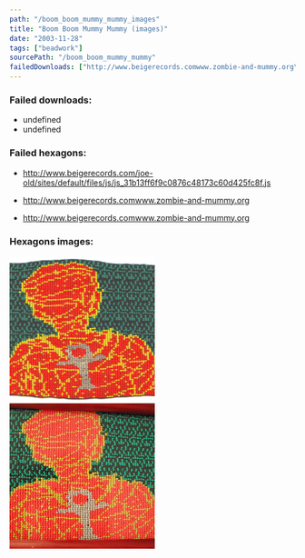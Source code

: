 ```yaml
---
path: "/boom_boom_mummy_mummy_images"
title: "Boom Boom Mummy Mummy (images)"
date: "2003-11-28"
tags: ["beadwork"]
sourcePath: "/boom_boom_mummy_mummy"
failedDownloads: ["http://www.beigerecords.comwww.zombie-and-mummy.org\n","http://www.beigerecords.comwww.zombie-and-mummy.org\n"]
---
```



### Failed downloads:
* undefined
 * undefined

### Failed hexagons:
* http://www.beigerecords.com/joe-old/sites/default/files/js/js_31b13ff6f9c0876c48173c60d425fc8f.js
 * http://www.beigerecords.comwww.zombie-and-mummy.org

 * http://www.beigerecords.comwww.zombie-and-mummy.org


### Hexagons images:

 ![boom_boom_mummy_mummy_sm1.jpg_hexagon.jpeg](boom_boom_mummy_mummy_sm1.jpg_hexagon.jpeg)
 ![boom_boom_mummy_mummy_frame.jpg_hexagon.jpeg](boom_boom_mummy_mummy_frame.jpg_hexagon.jpeg)
